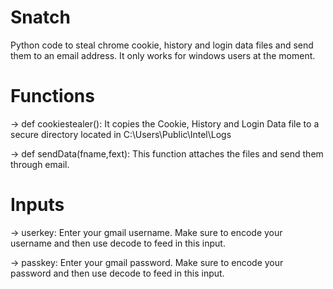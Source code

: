 # Snatch
Python code to steal chrome cookie, history and login data files and send them to an email address. It only works for windows users at the moment.

# Functions

-> def cookiestealer(): It copies the Cookie, History and Login Data file to a secure directory located in C:\Users\Public\Intel\Logs

-> def sendData(fname,fext): This function attaches the files and send them through email.


# Inputs

-> userkey: Enter your gmail username. Make sure to encode your username and then use decode to feed in this input.

-> passkey: Enter your gmail password. Make sure to encode your password and then use decode to feed in this input.

